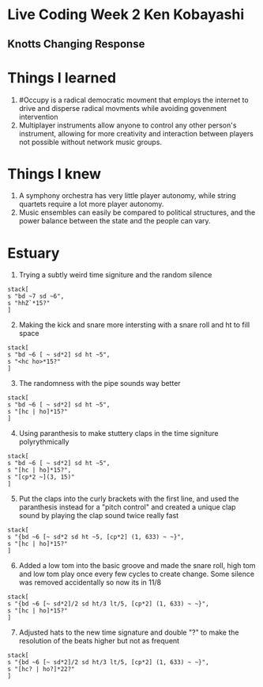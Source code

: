 # Live Coding Week 2 Ken Kobayashi

## Knotts Changing Response

# Things I learned
1. #Occupy is a radical democratic movment that employs the internet to drive and disperse radical movments while avoiding govenment intervention
2. Multiplayer instruments allow anyone to control any other person's instrument, allowing for more creativity and interaction between players not possible without network music groups.

# Things I knew
1. A symphony orchestra has very little player autonomy, while string quartets require a lot more player autonomy.
2. Music ensembles can easily be compared to political structures, and the power balance between the state and the people can vary.

# Estuary

1. Trying a subtly weird time signiture and the random silence
```
stack[
s "bd ~7 sd ~6",
s "hhZ`*15?"
]
```

2. Making the kick and snare more intersting with a snare roll and ht to fill space
``` 
stack[
s "bd ~6 [ ~ sd*2] sd ht ~5",
s "<hc ho>*15?" 
] 
```

3. The randomness with the pipe sounds way better
```
stack[
s "bd ~6 [ ~ sd*2] sd ht ~5",
s "[hc | ho]*15?" 
] 
```

4. Using paranthesis to make stuttery claps in the time signiture polyrythmically
```
stack[
s "bd ~6 [ ~ sd*2] sd ht ~5",
s "[hc | ho]*15?",
s "[cp*2 ~](3, 15)"
]
```

5. Put the claps into the curly brackets with the first line, and used the paranthesis instead for a "pitch control" and created a unique clap sound by playing the clap sound twice really fast
```
stack[
s "{bd ~6 [~ sd*2 sd ht ~5, [cp*2] (1, 633) ~ ~}",
s "[hc | ho]*15?"
]
```

6. Added a low tom into the basic groove and made the snare roll, high tom and low tom play once every few cycles to create change. Some silence was removed accidentally so now its in 11/8
```
stack[
s "{bd ~6 [~ sd*2]/2 sd ht/3 lt/5, [cp*2] (1, 633) ~ ~}",
s "[hc | ho]*15?"
]
```

7. Adjusted hats to the new time signature and double "?" to make the resolution of the beats higher but not as frequent
```
stack[
s "{bd ~6 [~ sd*2]/2 sd ht/3 lt/5, [cp*2] (1, 633) ~ ~}",
s "[hc? | ho?]*22?"
]
````
